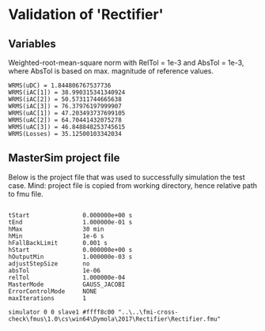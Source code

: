 # Validation of 'Rectifier'

## Variables
Weighted-root-mean-square norm with RelTol = 1e-3 and AbsTol = 1e-3, where
AbsTol is based on max. magnitude of reference values.

```
WRMS(uDC) = 1.844806767537736
WRMS(iAC[1]) = 38.990315341340924
WRMS(iAC[2]) = 50.57311744665638
WRMS(iAC[3]) = 76.37976197999907
WRMS(uAC[1]) = 47.203493737699105
WRMS(uAC[2]) = 64.70441432075278
WRMS(uAC[3]) = 46.848848253745615
WRMS(Losses) = 35.12500103342034
```

## MasterSim project file

Below is the project file that was used to successfully simulation the test case.
Mind: project file is copied from working directory, hence relative path to fmu file.

```

tStart               0.000000e+00 s
tEnd                 1.000000e-01 s
hMax                 30 min
hMin                 1e-6 s
hFallBackLimit       0.001 s
hStart               0.000000e+00 s
hOutputMin           1.000000e-03 s
adjustStepSize       no
absTol               1e-06
relTol               1.000000e-04
MasterMode           GAUSS_JACOBI
ErrorControlMode     NONE
maxIterations        1

simulator 0 0 slave1 #ffff8c00 "..\..\fmi-cross-check\fmus\1.0\cs\win64\Dymola\2017\Rectifier\Rectifier.fmu"


```

